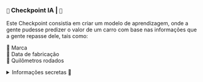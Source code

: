 ### `🤖` Checkpoint IA | `🚗`

Este Checkpoint consistia em criar um modelo de aprendizagem, onde a gente pudesse predizer o valor de um carro com base nas informações que a gente repasse dele, tais como:

🔺 Marca<br>
🔺 Data de fabricação<br>
🔺 Quilômetros rodados<br>

<details>
  <summary>Informações secretas 🤫</summary>
  
 Este modelo de aprendizagem usou a técnica de regressão, com os algorítimos Random Forest e Gradient Boost.
  
</details>
